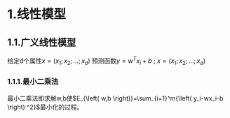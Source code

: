 # 1.线性模型
## 1.1.广义线性模型
给定d个属性$x=\left( x_1;x_2;...;x_d \right)$
预测函数$y=w^Tx_i+b\ ;\ x=\left( x_1;x_2;...;x_d \right)$
### 1.1.1.最小二乘法
最小二乘法即求解w,b使$E_{\left( w,b \right)}=\sum_{i=1}^m{\left( y_i-wx_i-b \right) ^2}$最小化的过程。


